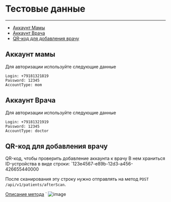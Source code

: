 # Тестовые данные

---

- [Аккаунт Мамы](#section-1)
- [Аккаунт Врача](#section-2)
- [QR-код для добавления врачу](#section-3)



<a name="section-1"></a>
## Аккаунт мамы
Для авторизации используйте следующие данные
```text
Login: +79181321819
Password: 12345
AccountType: mom
```

<a name="section-3"></a>
## Аккаунт Врача
Для авторизации используйте следующие данные
```text
Login: +79181321919
Password: 12345
AccountType: doctor
```

<a name="section-3"></a>
## QR-код для добавления врачу
QR-код, чтобы проверить добавление аккаунта к врачу
В нем храниться ID-устройства в виде строки: `123e4567-e89b-12d3-a456-426655440000

После сканирования эту строку нужно отправлять на метод `POST /api/v1/patients/afterScan`.

[Описание метода](http://194.58.121.186/docs/1.0/methods/patients#section-3)
`
![image](/storage/websiteplanet-qr%201.png)


